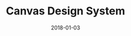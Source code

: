 ---
date: 2018-01-03
title: Canvas Design System
company: Hubspot
link: https://canvas.hubspot.com/
image: ./images/canvas.jpg
description: This library showcases the building blocks that make up Hubspot's design system, from colors and typography to React-based components and data visualization tools.

---